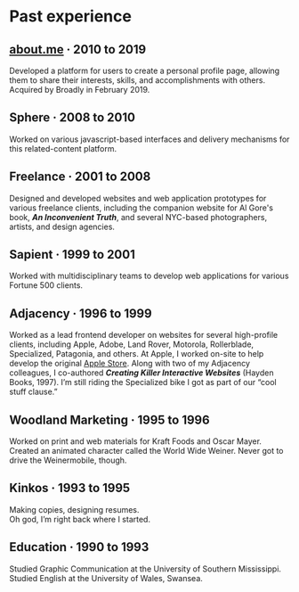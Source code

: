 # Past experience

## [**about.me**](https://about.me) · 2010 to 2019

Developed a platform for users to create a personal profile page, allowing them to share their interests, skills, and accomplishments with others. Acquired by Broadly in February 2019.

## **Sphere** · 2008 to 2010

Worked on various javascript-based interfaces and delivery mechanisms for this related-content platform.


## **Freelance** · 2001 to 2008

Designed and developed websites and web application prototypes for various freelance clients, including the companion website for Al Gore's book, <em>**An Inconvenient Truth**</em>, and several NYC-based photographers, artists, and design agencies.


## **Sapient** · 1999 to 2001

Worked with multidisciplinary teams to develop web applications for various Fortune 500 clients.


## **Adjacency** · 1996 to 1999

Worked as a lead frontend developer on websites for several high-profile clients, including Apple, Adobe, Land Rover, Motorola, Rollerblade, Specialized, Patagonia, and others. At Apple, I worked on-site to help develop the original [Apple Store](https://store.apple.com). Along with two of my Adjacency colleagues, I co-authored <em>**Creating Killer Interactive Websites**</em> (Hayden Books, 1997). I’m still riding the Specialized bike I got as part of our “cool stuff clause.”


## **Woodland Marketing** · 1995 to 1996

Worked on print and web materials for Kraft Foods and Oscar Mayer. Created an animated character called the World Wide Weiner. Never got to drive the Weinermobile, though.


## **Kinkos** · 1993 to 1995

Making copies, designing resumes.<br/>Oh god, I’m right back where I started.


## **Education** · 1990 to 1993

Studied Graphic Communication at the University of Southern Mississippi. Studied English at the University of Wales, Swansea.
